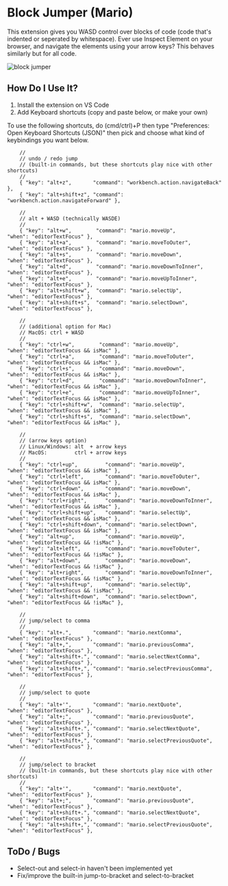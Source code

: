 # Block Jumper (Mario)

This extension gives you WASD control over blocks of code (code that's indented or seperated by whitespace).
Ever use Inspect Element on your browser, and navigate the elements using your arrow keys? This behaves similarly but for all code.

![block jumper](https://user-images.githubusercontent.com/17692058/108124841-449fc680-706d-11eb-9507-c9bc9bb4b211.gif)


## How Do I Use It?
1. Install the extension on VS Code
2. Add Keyboard shortcuts (copy and paste below, or make your own)

To use the following shortcuts, do (cmd/ctrl)+P then type "Preferences: Open Keyboard Shortcuts (JSON)" then pick and choose what kind of keybindings you want below.
```jsonc
    // 
    // undo / redo jump
    // (built-in commands, but these shortcuts play nice with other shortcuts)
    // 
    { "key": "alt+z",       "command": "workbench.action.navigateBack"    },
    { "key": "alt+shift+z", "command": "workbench.action.navigateForward" },
    
    // 
    // alt + WASD (technically WASDE)
    // 
    { "key": "alt+w",        "command": "mario.moveUp",          "when": "editorTextFocus" },
    { "key": "alt+a",        "command": "mario.moveToOuter",     "when": "editorTextFocus" },
    { "key": "alt+s",        "command": "mario.moveDown",        "when": "editorTextFocus" },
    { "key": "alt+d",        "command": "mario.moveDownToInner", "when": "editorTextFocus" },
    { "key": "alt+e",        "command": "mario.moveUpToInner",   "when": "editorTextFocus" },
    { "key": "alt+shift+w",  "command": "mario.selectUp",        "when": "editorTextFocus" },
    { "key": "alt+shift+s",  "command": "mario.selectDown",      "when": "editorTextFocus" },
    
    // 
    // (additional option for Mac)
    // MacOS: ctrl + WASD
    // 
    { "key": "ctrl+w",        "command": "mario.moveUp",          "when": "editorTextFocus && isMac" },
    { "key": "ctrl+a",        "command": "mario.moveToOuter",     "when": "editorTextFocus && isMac" },
    { "key": "ctrl+s",        "command": "mario.moveDown",        "when": "editorTextFocus && isMac" },
    { "key": "ctrl+d",        "command": "mario.moveDownToInner", "when": "editorTextFocus && isMac" },
    { "key": "ctrl+e",        "command": "mario.moveUpToInner",   "when": "editorTextFocus && isMac" },
    { "key": "ctrl+shift+w",  "command": "mario.selectUp",        "when": "editorTextFocus && isMac" },
    { "key": "ctrl+shift+s",  "command": "mario.selectDown",      "when": "editorTextFocus && isMac" },
    
    // 
    // (arrow keys option)
    // Linux/Windows: alt  + arrow keys
    // MacOS:         ctrl + arrow keys
    // 
    { "key": "ctrl+up",         "command": "mario.moveUp",          "when": "editorTextFocus && isMac" },
    { "key": "ctrl+left",       "command": "mario.moveToOuter",     "when": "editorTextFocus && isMac" },
    { "key": "ctrl+down",       "command": "mario.moveDown",        "when": "editorTextFocus && isMac" },
    { "key": "ctrl+right",      "command": "mario.moveDownToInner", "when": "editorTextFocus && isMac" },
    { "key": "ctrl+shift+up",   "command": "mario.selectUp",        "when": "editorTextFocus && isMac" },
    { "key": "ctrl+shift+down", "command": "mario.selectDown",      "when": "editorTextFocus && isMac" },
    { "key": "alt+up",          "command": "mario.moveUp",          "when": "editorTextFocus && !isMac" },
    { "key": "alt+left",        "command": "mario.moveToOuter",     "when": "editorTextFocus && !isMac" },
    { "key": "alt+down",        "command": "mario.moveDown",        "when": "editorTextFocus && !isMac" },
    { "key": "alt+right",       "command": "mario.moveDownToInner", "when": "editorTextFocus && !isMac" },
    { "key": "alt+shift+up",    "command": "mario.selectUp",        "when": "editorTextFocus && !isMac" },
    { "key": "alt+shift+down",  "command": "mario.selectDown",      "when": "editorTextFocus && !isMac" },
    
    // 
    // jump/select to comma
    // 
    { "key": "alt+.",       "command": "mario.nextComma",           "when": "editorTextFocus" },
    { "key": "alt+,",       "command": "mario.previousComma",       "when": "editorTextFocus" },
    { "key": "alt+shift+.", "command": "mario.selectNextComma",     "when": "editorTextFocus" },
    { "key": "alt+shift+,", "command": "mario.selectPreviousComma", "when": "editorTextFocus" },
    
    // 
    // jump/select to quote
    // 
    { "key": "alt+'",       "command": "mario.nextQuote",           "when": "editorTextFocus" },
    { "key": "alt+;",       "command": "mario.previousQuote",       "when": "editorTextFocus" },
    { "key": "alt+shift+.", "command": "mario.selectNextQuote",     "when": "editorTextFocus" },
    { "key": "alt+shift+,", "command": "mario.selectPreviousQuote", "when": "editorTextFocus" },
    
    // 
    // jump/select to bracket
    // (built-in commands, but these shortcuts play nice with other shortcuts)
    // 
    { "key": "alt+'",       "command": "mario.nextQuote",           "when": "editorTextFocus" },
    { "key": "alt+;",       "command": "mario.previousQuote",       "when": "editorTextFocus" },
    { "key": "alt+shift+.", "command": "mario.selectNextQuote",     "when": "editorTextFocus" },
    { "key": "alt+shift+,", "command": "mario.selectPreviousQuote", "when": "editorTextFocus" },
```

## ToDo / Bugs

- Select-out and select-in haven't been implemented yet
- Fix/improve the built-in jump-to-bracket and select-to-bracket
